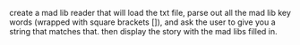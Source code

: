 create a mad lib reader that will load the txt file, parse out all the mad lib key words (wrapped with square brackets []), and ask the user to give you a string that matches that. then display the story with the mad libs filled in.